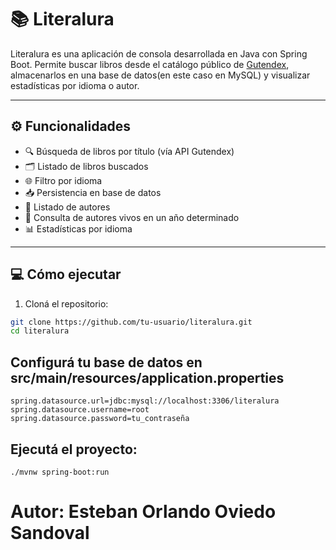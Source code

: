 # 📚 Literalura

Literalura es una aplicación de consola desarrollada en Java con Spring Boot. Permite buscar libros desde el catálogo público de [Gutendex](https://gutendex.com/), almacenarlos en una base de datos(en este caso en MySQL) y visualizar estadísticas por idioma o autor.

---

## ⚙️ Funcionalidades

- 🔍 Búsqueda de libros por título (vía API Gutendex)
- 🗂️ Listado de libros buscados
- 🌐 Filtro por idioma
- 📥 Persistencia en base de datos
- 👤 Listado de autores
- 🧓 Consulta de autores vivos en un año determinado
- 📊 Estadísticas por idioma

---

## 💻 Cómo ejecutar

1. Cloná el repositorio:

```bash
git clone https://github.com/tu-usuario/literalura.git
cd literalura
```
## Configurá tu base de datos en src/main/resources/application.properties

```
spring.datasource.url=jdbc:mysql://localhost:3306/literalura
spring.datasource.username=root
spring.datasource.password=tu_contraseña
```
## Ejecutá el proyecto:

```
./mvnw spring-boot:run
```

# Autor: Esteban Orlando Oviedo Sandoval
